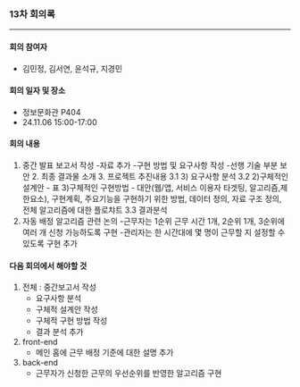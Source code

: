 ### 13차 회의록
---
#### 회의 참여자
- 김민정, 김서연, 윤석규, 지경민

#### 회의 일자 및 장소
- 정보문화관 P404
- 24.11.06 15:00-17:00

#### 회의 내용
1) 중간 발표 보고서 작성
    -자료 추가
    -구현 방법 및 요구사항 작성
    -선행 기술 부분 보안
    2. 최종 결과물 소개
    3. 프로젝트 추진내용
    3.1
    3) 요구사항 분석
    3.2
    2)구체적인 설계안  - 표
    3)구체적인 구현방법 - 대안(웹/앱, 서비스 이용자 타겟팅, 알고리즘,제한요소), 구현계획, 주요기능을 구현하기 위한 방법, 데이터 정의, 자료 구조 정의, 전체 알고리즘에 대한 플로챠트
    3.3 결과분석
2) 자동 배정 알고리즘 관련 논의
    -근무자는 1순위 근무 시간 1개, 2순위 1개, 3순위에 여러 개 신청 가능하도록 구현 
    -관리자는 한 시간대에 몇 명이 근무할 지 설정할 수 있도록 구현 추가

#### 다음 회의에서 해야할 것
1) 전체 : 중간보고서 작성
    - 요구사항 분석
    - 구체적 설계안 작성
    - 구체적 구현 방법 작성
    - 결과 분석 추가
2) front-end
    - 메인 홈에 근무 배정 기준에 대한 설명 추가
3) back-end
    - 근무자가 신청한 근무의 우선순위를 반영한 알고리즘 구현